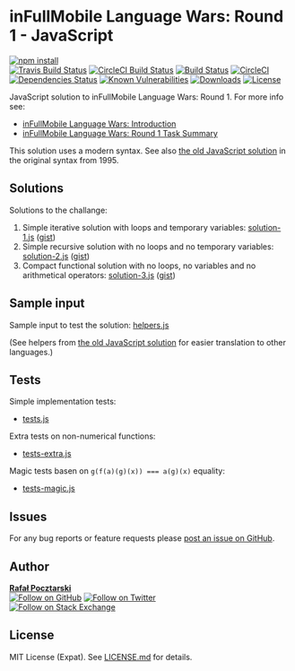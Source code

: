 inFullMobile Language Wars: Round 1 - JavaScript
================================================
[![npm install][install-img]][npm-url]
<br>
[![Travis Build Status][travis-shield]][travis-url]
[![CircleCI Build Status][circle-shield]][circle-url]
[![Build Status][travis-img]][travis-url]
[![CircleCI][circle-img]][circle-url]
[![Dependencies Status][david-img]][david-url]
[![Known Vulnerabilities][snyk-img]][snyk-url]
[![Downloads][downloads-img]][stats-url]
[![License][license-img]][license-url]

JavaScript solution to inFullMobile Language Wars: Round 1. For more info see:

* [inFullMobile Language Wars: Introduction](https://blog.infullmobile.com/language-wars-introduction-8ea0598e897)
* [inFullMobile Language Wars: Round 1 Task Summary](https://gist.github.com/rsp/4255663f8c5a5e58bc9818a6174fe28f)

This solution uses a modern syntax.
See also [the old JavaScript solution](https://github.com/rsp/ifm-lw-r1-ojs)
in the original syntax from 1995.

Solutions
---------
Solutions to the challange:

1. Simple iterative solution with loops and temporary variables:
[solution-1.js](solution-1.js) ([gist][solution-1-new-gist])
2. Simple recursive solution with no loops and no temporary variables:
[solution-2.js](solution-2.js) ([gist][solution-2-new-gist])
3. Compact functional solution with no loops, no variables and no arithmetical operators:
[solution-3.js](solution-3.js) ([gist][solution-3-new-gist])

Sample input
------------
Sample input to test the solution: [helpers.js](helpers.js)

(See helpers from [the old JavaScript solution](https://github.com/rsp/ifm-lw-r1-ojs)
for easier translation to other languages.)

Tests
-----
Simple implementation tests:
- [tests.js](tests/tests.js)

Extra tests on non-numerical functions:
- [tests-extra.js](tests/tests-extra.js)

Magic tests basen on `g(f(a)(g)(x)) === a(g)(x)` equality:
- [tests-magic.js](tests/tests-magic.js)

Issues
------
For any bug reports or feature requests please
[post an issue on GitHub][issues-url].

Author
------
[**Rafał Pocztarski**](https://pocztarski.com/)
<br/>
[![Follow on GitHub][github-follow-img]][github-follow-url]
[![Follow on Twitter][twitter-follow-img]][twitter-follow-url]
<br/>
[![Follow on Stack Exchange][stackexchange-img]][stackoverflow-url]

License
-------
MIT License (Expat). See [LICENSE.md](LICENSE.md) for details.

[npm-url]: https://www.npmjs.com/package/ifm-lw-r1-js
[github-url]: https://github.com/rsp/ifm-lw-r1-js
[readme-url]: https://github.com/rsp/ifm-lw-r1-js#readme
[issues-url]: https://github.com/rsp/ifm-lw-r1-js/issues
[license-url]: https://github.com/rsp/ifm-lw-r1-js/blob/master/LICENSE.md
[travis-url]: https://travis-ci.org/rsp/ifm-lw-r1-js
[travis-img]: https://travis-ci.org/rsp/ifm-lw-r1-js.svg?branch=master
[travis-shield]: https://img.shields.io/travis/rsp/ifm-lw-r1-js.svg?label=Travis+CI
[circle-url]: https://circleci.com/gh/rsp/ifm-lw-r1-js
[circle-img]: https://circleci.com/gh/rsp/ifm-lw-r1-js.svg?style=svg&circle-token=297eb2043562377c18aa17ecb8fa7286be8bf229
[circle-shield]: https://img.shields.io/circleci/project/github/rsp/ifm-lw-r1-js.svg?label=Circle+CI
[snyk-url]: https://snyk.io/test/github/rsp/ifm-lw-r1-js
[snyk-img]: https://snyk.io/test/github/rsp/ifm-lw-r1-js/badge.svg
[david-url]: https://david-dm.org/rsp/ifm-lw-r1-js
[david-img]: https://david-dm.org/rsp/ifm-lw-r1-js/status.svg
[install-img]: https://nodei.co/npm/ifm-lw-r1-js.png?compact=true
[downloads-img]: https://img.shields.io/npm/dt/ifm-lw-r1-js.svg
[license-img]: https://img.shields.io/npm/l/ifm-lw-r1-js.svg
[stats-url]: http://npm-stat.com/charts.html?package=ifm-lw-r1-js
[github-follow-url]: https://github.com/rsp
[github-follow-img]: https://img.shields.io/github/followers/rsp.svg?style=social&label=Follow
[twitter-follow-url]: https://twitter.com/intent/follow?screen_name=pocztarski
[twitter-follow-img]: https://img.shields.io/twitter/follow/pocztarski.svg?style=social&label=Follow
[stackoverflow-url]: https://stackoverflow.com/users/613198/rsp
[stackexchange-url]: https://stackexchange.com/users/303952/rsp
[stackexchange-img]: https://stackexchange.com/users/flair/303952.png
[solution-1-old-gist]: https://gist.github.com/rsp/40f69fb7cb0b96124fcb02459ce66472
[solution-1-new-gist]: https://gist.github.com/rsp/37e0b859bde229c22f9016d48685ff70
[solution-2-old-gist]: https://gist.github.com/rsp/c1607c8a9f489faa136c81b578428048
[solution-2-new-gist]: https://gist.github.com/rsp/17d69b2104be486f69a225fdcaca7869
[solution-3-old-gist]: https://gist.github.com/rsp/d2c88e304a40805ef247c0cd5ac1e065
[solution-3-new-gist]: https://gist.github.com/rsp/b85c279311464fdf4ed1ddb80f15b491
